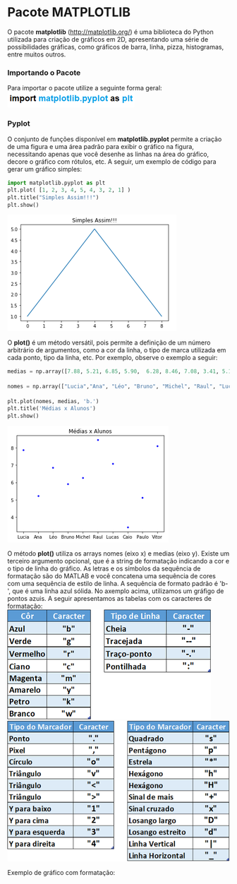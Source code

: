 # Pacote MATPLOTLIB
O pacote **matplotlib** (http://matplotlib.org/) é uma biblioteca do Python utilizada para criação de gráficos em 2D, apresentando
uma série de possibilidades gráficas, como gráficos de barra, linha, pizza, histogramas, entre muitos outros.

### Importando o Pacote 
Para importar o pacote utilize a seguinte forma geral:
![funcao](/imagens/import_mat.png)

### Pyplot
O conjunto de funções disponível em **matplotlib.pyplot** permite a criação de uma figura e uma área padrão para exibir o gráfico na figura, necessitando apenas que você desenhe as linhas na área do gráfico, decore o gráfico com rótulos, etc. A seguir, um exemplo de código para gerar um gráfico simples:
``` python
import matplotlib.pyplot as plt
plt.plot( [1, 2, 3, 4, 5, 4, 3, 2, 1] )
plt.title("Simples Assim!!!")
plt.show()
```
![grafico](/imagens/grafico1.png)

O **plot()** é um método versátil, pois permite a definição de um número arbitrário de argumentos, como a cor da linha, o tipo de marca utilizada em cada ponto, tipo da linha, etc. Por exemplo, observe o exemplo a seguir:
``` python
medias = np.array([7.88, 5.21, 6.85, 5.90,  6.28, 8.46, 7.08, 3.41, 5.11, 8.11])

nomes = np.array(["Lucia","Ana", "Léo", "Bruno", "Michel", "Raul", "Lucas","Caio","Paulo", "Vitor"])

plt.plot(nomes, medias, 'b.')
plt.title('Médias x Alunos')
plt.show()
```
![grafico](/imagens/grafico2.png)

O método **plot()** utiliza os arrays nomes (eixo x) e medias (eixo y). Existe um terceiro argumento opcional, que é a string de formatação indicando a cor e o tipo de linha do gráfico. As letras e os símbolos da sequência de formatação são do MATLAB e você concatena uma sequência de cores com uma sequência de estilo de linha. A sequência de formato padrão é 'b-', que é uma linha azul sólida. No axemplo acima, utilizamos um gráfigo de pontos azuis. A seguir apresentamos as tabelas com os caracteres de formatação:
![grafico](/imagens/tabforma1.png)                       ![grafico](/imagens/tabforma2.png)                                                

Exemplo de gráfico com formatação:
